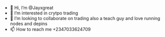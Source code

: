- 👋 Hi, I’m @Jayxgreat
- 👀 I’m interested in crytpo trading 
- 💞️ I’m looking to collaborate on trading also a teach guy and love running nodes and depins 
- 📫 How to reach me +2347033624709
<!---
Jayxgreat/Jayxgreat is a ✨ special ✨ repository because its `README.md` (this file) appears on your GitHub profile.
You can click the Preview link to take a look at your changes.
--->
